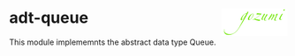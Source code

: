 adt-queue <a href="http://adt.gozumi.com/queue"><img src="logo.png" alt="Gozumi abstact data types" align="right"></a>
=========

This module implememnts the abstract data type Queue.
